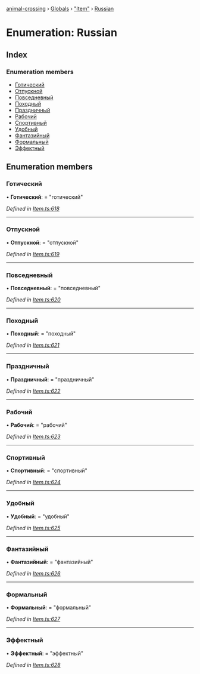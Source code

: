 [animal-crossing](../README.md) › [Globals](../globals.md) › ["Item"](../modules/_item_.md) › [Russian](_item_.russian.md)

# Enumeration: Russian

## Index

### Enumeration members

* [Готический](_item_.russian.md#готический)
* [Отпускной](_item_.russian.md#отпускной)
* [Повседневный](_item_.russian.md#повседневный)
* [Походный](_item_.russian.md#походный)
* [Праздничный](_item_.russian.md#праздничный)
* [Рабочий](_item_.russian.md#рабочий)
* [Спортивный](_item_.russian.md#спортивный)
* [Удобный](_item_.russian.md#удобный)
* [Фантазийный](_item_.russian.md#фантазийный)
* [Формальный](_item_.russian.md#формальный)
* [Эффектный](_item_.russian.md#эффектный)

## Enumeration members

###  Готический

• **Готический**: = "готический"

*Defined in [Item.ts:618](https://github.com/Norviah/animal-crossing/blob/415ee2a/module/types/Item.ts#L618)*

___

###  Отпускной

• **Отпускной**: = "отпускной"

*Defined in [Item.ts:619](https://github.com/Norviah/animal-crossing/blob/415ee2a/module/types/Item.ts#L619)*

___

###  Повседневный

• **Повседневный**: = "повседневный"

*Defined in [Item.ts:620](https://github.com/Norviah/animal-crossing/blob/415ee2a/module/types/Item.ts#L620)*

___

###  Походный

• **Походный**: = "походный"

*Defined in [Item.ts:621](https://github.com/Norviah/animal-crossing/blob/415ee2a/module/types/Item.ts#L621)*

___

###  Праздничный

• **Праздничный**: = "праздничный"

*Defined in [Item.ts:622](https://github.com/Norviah/animal-crossing/blob/415ee2a/module/types/Item.ts#L622)*

___

###  Рабочий

• **Рабочий**: = "рабочий"

*Defined in [Item.ts:623](https://github.com/Norviah/animal-crossing/blob/415ee2a/module/types/Item.ts#L623)*

___

###  Спортивный

• **Спортивный**: = "спортивный"

*Defined in [Item.ts:624](https://github.com/Norviah/animal-crossing/blob/415ee2a/module/types/Item.ts#L624)*

___

###  Удобный

• **Удобный**: = "удобный"

*Defined in [Item.ts:625](https://github.com/Norviah/animal-crossing/blob/415ee2a/module/types/Item.ts#L625)*

___

###  Фантазийный

• **Фантазийный**: = "фантазийный"

*Defined in [Item.ts:626](https://github.com/Norviah/animal-crossing/blob/415ee2a/module/types/Item.ts#L626)*

___

###  Формальный

• **Формальный**: = "формальный"

*Defined in [Item.ts:627](https://github.com/Norviah/animal-crossing/blob/415ee2a/module/types/Item.ts#L627)*

___

###  Эффектный

• **Эффектный**: = "эффектный"

*Defined in [Item.ts:628](https://github.com/Norviah/animal-crossing/blob/415ee2a/module/types/Item.ts#L628)*
